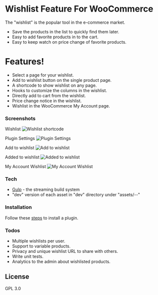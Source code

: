 # Wishlist Feature For WooCommerce

The "wishlist" is the popular tool in the e-commerce market.

  - Save the products in the list to quickly find them later.
  - Easy to add favorite products in to the cart.
  - Easy to keep watch on price change of favorite products.

# Features!

  - Select a page for your wishlist.
  - Add to wishlist button on the single product page.
  - A shortcode to show wishlist on any page.
  - Hooks to customize the columns in the wishlist.
  - Directly add to cart from the wishlist.
  - Price change notice in the wishlist.
  - Wishlist in the WooCommerce My Account page.

### Screenshots
Wishlist
![Wishlist shortcode](https://i.imgur.com/YBveh8H.png)

Plugin Settings
![Plugin Settings](https://i.imgur.com/8j1VI7O.png)

Add to wishlist
![Add to wishlist](https://i.imgur.com/YxvoDur.png)

Added to wishlist
![Added to wishlist](https://i.imgur.com/4JRq0HE.png)

My Account Wishlist
![My Account Wishlist](https://i.imgur.com/BiX6cIP.png)

### Tech

* [Gulp] - the streaming build system
* "dev" version of each asset in "dev" directory under "assets/--"

### Installation

Follow these [steps](https://wordpress.org/support/article/managing-plugins/#installing-plugins) to install a plugin.

### Todos

 - Multiple wishlists per user.
 - Support to variable products.
 - Privacy and unique wishlist URL to share with others.
 - Write unit tests.
 - Analytics to the admin about wishlisted products.

License
----

GPL 3.0 

   [Gulp]: <http://gulpjs.com>